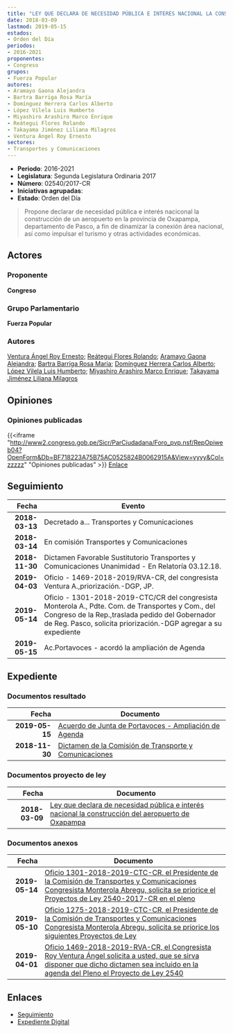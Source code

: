 ```yaml
---
title: "LEY QUE DECLARA DE NECESIDAD PÚBLICA E INTERÉS NACIONAL LA CONSTRUCCIÓN DEL AEROPUERTO DE OXAPAMPA"
date: 2018-03-09
lastmod: 2019-05-15
estados:
- Orden del Día
periodos:
- 2016-2021
proponentes:
- Congreso
grupos:
- Fuerza Popular
autores:
- Aramayo Gaona Alejandra
- Bartra Barriga Rosa María
- Domínguez Herrera Carlos Alberto
- López Vilela Luis Humberto
- Miyashiro Arashiro Marco Enrique
- Reátegui Flores Rolando
- Takayama Jiménez Liliana Milagros
- Ventura Ángel Roy Ernesto
sectores:
- Transportes y Comunicaciones
---
```

- **Periodo**: 2016-2021
- **Legislatura**: Segunda Legislatura Ordinaria 2017
- **Número**: 02540/2017-CR
- **Iniciativas agrupadas**: 
- **Estado**: Orden del Día

> Propone declarar de necesidad pública e interés naciconal la construcción de un aeropuerto en la provincia de Oxapampa, departamento de Pasco, a fin de dinamizar la conexión área nacional, así como impulsar el turismo y otras actividades económicas.


## Actores

### Proponente

**Congreso**

### Grupo Parlamentario

**Fuerza Popular**

### Autores

[Ventura Ángel Roy Ernesto](mailto:mailto:rventura@congreso.gob.pe); [Reátegui Flores Rolando](mailto:mailto:rreategui@congreso.gob.pe); [Aramayo Gaona Alejandra](mailto:mailto:maramayo@congreso.gob.pe); [Bartra Barriga Rosa María](mailto:mailto:rbartra@congreso.gob.pe); [Domínguez Herrera Carlos Alberto](mailto:mailto:cdominguez@congreso.gob.pe); [López Vilela Luis Humberto](mailto:mailto:llopezv@congreso.gob.pe); [Miyashiro Arashiro Marco Enrique](mailto:mailto:mmiyashiro@congreso.gob.pe); [Takayama Jiménez Liliana Milagros](mailto:mailto:ltakayama@congreso.gob.pe)

## Opiniones

### Opiniones publicadas

{{<iframe "http://www2.congreso.gob.pe/Sicr/ParCiudadana/Foro_pvp.nsf/RepOpiweb04?OpenForm&Db=BF718223A75B75AC0525824B0062915A&View=yyyy&Col=zzzzz" "Opiniones publicadas" >}}
[Enlace](http://www2.congreso.gob.pe/Sicr/ParCiudadana/Foro_pvp.nsf/RepOpiweb04?OpenForm&Db=BF718223A75B75AC0525824B0062915A&View=yyyy&Col=zzzzz)


## Seguimiento

| Fecha | Evento |
|------:|--------|
| **2018-03-13** | Decretado a... Transportes y Comunicaciones |
| **2018-03-14** | En comisión Transportes y Comunicaciones |
| **2018-11-30** | Dictamen Favorable Sustitutorio Transportes y Comunicaciones Unanimidad - En Relatoría 03.12.18. |
| **2019-04-03** | Oficio - 1469-2018-2019/RVA-CR, del congresista Ventura A.,priorización.-DGP, JP. |
| **2019-05-14** | Oficio - 1301-2018-2019-CTC/CR del congresista Monterola A., Pdte. Com. de Transportes y Com., del Congreso de la Rep.,traslada pedido del Gobernador de Reg. Pasco, solicita priorización.-DGP agregar a su expediente |
| **2019-05-15** | Ac.Portavoces - acordó la ampliación de Agenda |

## Expediente

### Documentos resultado

| Fecha | Documento |
|------:|-----------|
| **2019-05-15** | [Acuerdo de Junta de Portavoces - Ampliación de Agenda](http://www.leyes.congreso.gob.pe/Documentos/2016_2021/Acuerdos/Junta_Portavoces/AJP0254020190515.pdf) |
| **2018-11-30** | [Dictamen de la Comisión de Transporte y Comunicaciones](http://www.leyes.congreso.gob.pe/Documentos/2016_2021/Dictamenes/Proyectos_de_Ley/02540DC23MAY20181130.pdf) |

### Documentos proyecto de ley

| Fecha | Documento |
|------:|-----------|
| **2018-03-09** | [Ley que declara de necesidad pública e interés nacional la construcción del aeropuerto de Oxapampa](http://www.leyes.congreso.gob.pe/Documentos/2016_2021/Proyectos_de_Ley_y_de_Resoluciones_Legislativas/PL0254020180309..pdf) |

### Documentos anexos

| Fecha | Documento |
|------:|-----------|
| **2019-05-14** | [Oficio 1301-2018-2019-CTC-CR, el Presidente de la Comisión de Transportes y Comunicaciones Congresista Monterola Abregu, solicita se priorice el Proyectos de Ley 2540-2017-CR en el pleno](http://www.leyes.congreso.gob.pe/Documentos/2016_2021/Oficios/Comisiones_Ordinarias/OFICIO-1301-2018-2019-CTC-CR.pdf) |
| **2019-05-10** | [Oficio 1275-2018-2019-CTC-CR, el Presidente de la Comisión de Transportes y Comunicaciones Congresista Monterola Abregu, solicita se priorice los siguientes Proyectos de Ley](http://www.leyes.congreso.gob.pe/Documentos/2016_2021/Oficios/Comisiones_Ordinarias/OFICIO-1275-2018-2019-CTC-CR.pdf) |
| **2019-04-01** | [Oficio 1469-2018-2019-RVA-CR, el Congresista Roy Ventura Ángel solicita a usted, que se sirva disponer que dicho dictamen sea incluido en la agenda del Pleno el Proyecto de Ley 2540](http://www.leyes.congreso.gob.pe/Documentos/2016_2021/Oficios/Congresistas/OFICIO-1469-2018-2019-RVA-CR.pdf) |

## Enlaces

- [Seguimiento](http://www2.congreso.gob.pe/Sicr/TraDocEstProc/CLProLey2016.nsf/f7fff46988ca05b1052578e100829cc7/e3254a2f240fc4ce0525824c000117e0?OpenDocument)
- [Expediente Digital](http://www2.congreso.gob.pe/Sicr/TraDocEstProc/Expvirt_2011.nsf/visbusqptramdoc1621/02540?opendocument)

